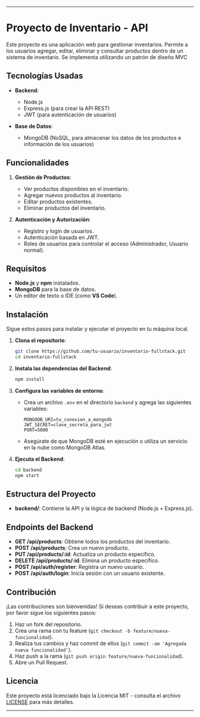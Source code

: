 
---

# Proyecto de Inventario - API

Este proyecto es una aplicación web para gestionar inventarios. Permite a los usuarios agregar, editar, eliminar y consultar productos dentro de un sistema de inventario. Se implementa utilizando un patrón de diseño MVC

## Tecnologías Usadas

- **Backend**:
  - Node.js
  - Express.js (para crear la API REST)
  - JWT (para autenticación de usuarios)

- **Base de Datos**:
  - MongoDB (NoSQL, para almacenar los datos de los productos e información de los usuarios)

## Funcionalidades

1. **Gestión de Productos**:
   - Ver productos disponibles en el inventario.
   - Agregar nuevos productos al inventario.
   - Editar productos existentes.
   - Eliminar productos del inventario.

2. **Autenticación y Autorización**:
   - Registro y login de usuarios.
   - Autenticación basada en JWT.
   - Roles de usuarios para controlar el acceso (Administrador, Usuario normal).

## Requisitos

- **Node.js** y **npm** instalados.
- **MongoDB** para la base de datos.
- Un editor de texto o IDE (como **VS Code**).

## Instalación

Sigue estos pasos para instalar y ejecutar el proyecto en tu máquina local.

1. **Clona el repositorio**:
   ```bash
   git clone https://github.com/tu-usuario/inventario-fullstack.git
   cd inventario-fullstack
   ```

2. **Instala las dependencias del Backend**:
   ```bash
   npm install
   ```

3. **Configura las variables de entorno**:
   - Crea un archivo `.env` en el directorio `backend` y agrega las siguientes variables:
     ```
     MONGODB_URI=tu_conexion_a_mongodb
     JWT_SECRET=clave_secreta_para_jwt
     PORT=5000
     ```
   - Asegúrate de que MongoDB esté en ejecución o utiliza un servicio en la nube como MongoDB Atlas.

4. **Ejecuta el Backend**:
   ```bash
   cd backend
   npm start
   ```

## Estructura del Proyecto
- **backend/**: Contiene la API y la lógica de backend (Node.js + Express.js).

## Endpoints del Backend

- **GET /api/products**: Obtiene todos los productos del inventario.
- **POST /api/products**: Crea un nuevo producto.
- **PUT /api/products/:id**: Actualiza un producto específico.
- **DELETE /api/products/:id**: Elimina un producto específico.
- **POST /api/auth/register**: Registra un nuevo usuario.
- **POST /api/auth/login**: Inicia sesión con un usuario existente.

## Contribución

¡Las contribuciones son bienvenidas! Si deseas contribuir a este proyecto, por favor sigue los siguientes pasos:

1. Haz un fork del repositorio.
2. Crea una rama con tu feature (`git checkout -b feature/nueva-funcionalidad`).
3. Realiza tus cambios y haz commit de ellos (`git commit -am 'Agregada nueva funcionalidad'`).
4. Haz push a la rama (`git push origin feature/nueva-funcionalidad`).
5. Abre un Pull Request.

## Licencia

Este proyecto está licenciado bajo la Licencia MIT - consulta el archivo [LICENSE](LICENSE) para más detalles.

---
